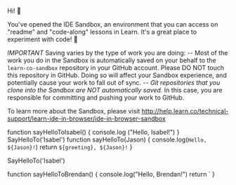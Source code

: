 
Hi! 👋

You've opened the IDE Sandbox, an environment that you can access on "readme" and "code-along" lessons in Learn. It's a great place to experiment with code! 🎉

*IMPORTANT*
Saving varies by the type of work you are doing:
-- Most of the work you do in the Sandbox is automatically saved on your behalf to the `learn-co-sandbox` repository in your GitHub account. Please DO NOT touch this repository in GitHub. Doing so will affect your Sandbox experience, and potentially cause your work to fall out of sync.
-- *Git repositories that you clone into the Sandbox are NOT automatically saved.* In this case, you are responsible for committing and pushing your work to GitHub. 

To learn more about the Sandbox, please visit http://help.learn.co/technical-support/learn-ide-in-browser/ide-in-browser-sandbox

function sayHelloToIsabel() { 
    console.log ("Hello, Isabel!")
}
SayHelloTo('Isabel')
function sayHelloTo(Jason)  {
  console.log(`Hello, ${Jason}!`)
  return `${greeting}, ${Jason}!`
}

SayHelloTo('Isabel')

function sayHelloToBrendan() {
  console.log("Hello, Brendan!")
  return `
}